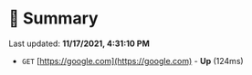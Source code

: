 # 📖 Summary
Last updated: **11/17/2021, 4:31:10 PM**

- `GET` [https://google.com](https://google.com) - **Up** (124ms)
